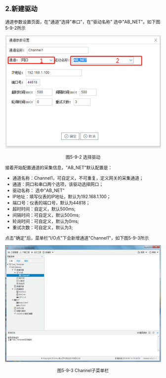 ## 2.新建驱动

通道参数设置页面，在"通道"选择"串口"，在"驱动名称" 选中"AB_NET"。如下图5-9-2所示

![](assets/默认采集信息.png)

<center>  图5-9-2 选择驱动	</center>

接着开始配置通道的采集信息，"AB_NET"默认配置是：

- 通道名称：Channel1，可自定义，不可重复，定义网关的采集通道；
- 通道：网口和串口两个选项，该驱动选择网口；
- 驱动名称： 选中"AB_NET"
- IP地址：填写仪表的IP地址，默认为192.168.1.100；
- 端口号：仪表的端口号，默认为44818；
- 超时时间：自定义，默认500ms; 
- 间隔时间：可自定义，默认500ms;
- 轮询时间：可自定义，默认为0ms;
- 重试次数：可自定义，默认为3;

点击"确定"后，菜单栏"I/O点"下会新增通道"Channel1"，如下图5-9-3所示

![](../../../assets/通道创建完成.png)

<center> 图5-9-3 Channel子菜单栏</center>

